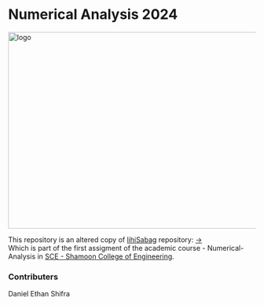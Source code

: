 # Numerical Analysis 2024

<img src="https://github.com/danielbogus99/eitan/blob/main/LOGO.jpeg" align="center"
     alt="logo" width="600" height="400">

This repository is an altered copy of [lihiSabag](https://github.com/lihiSabag) repository: [→](https://github.com/lihiSabag/Numerical-Analysis-2023)  
Which is part of the first assigment of the academic course - Numerical-Analysis in [SCE - Shamoon College of Engineering](https://sce.ac.il).  

### Contributers
Daniel
Ethan
Shifra
